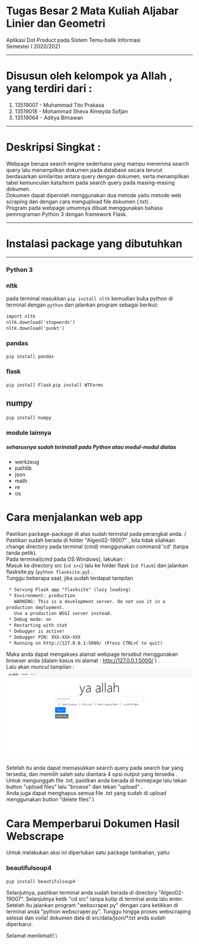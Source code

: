 # Tugas Besar 2 Mata Kuliah Aljabar Linier dan Geometri
Aplikasi Dot Product pada Sistem Temu-balik Informasi\
Semester I 2020/2021

---

# Disusun oleh kelompok ya Allah , yang terdiri dari :
1. 13519007 - Muhammad Tito Prakasa
2. 13519018 - Mohammad Sheva Almeyda Sofjan
3. 13519064 - Aditya Bimawan

---
# Deskripsi Singkat : 
Webpage berupa search engine sederhana yang mampu menerima search query lalu menampilkan dokumen pada database secara terurut berdasarkan similaritas antara query dengan dokumen, serta menampilkan tabel kemunculan kata/term pada search query pada masing-masing dokumen.\
Dokumen dapat diperoleh menggunakan dua metode yaitu metode web scraping dan dengan cara mengupload file dokumen (.txt) .\
Program pada webpage umumnya dibuat menggunakan bahasa pemrograman Python 3 dengan framework Flask. 

---
# Instalasi package yang dibutuhkan

---
### Python 3

### nltk
pada terminal masukkan `pip install nltk` kemudian buka python di terminal dengan `python` dan jalankan program sebagai berikut:

    import nltk
    nltk.download('stopwords')
    nltk.download('punkt')

### pandas
`pip install pandas`

### flask
`pip install Flask`
`pip install WTForms`

## numpy
`pip install numpy`

### module lainnya
##### seharusnya sudah terinstall pada Python atau modul-modul diatas
* werkzeug
* pathlib
* json
* math
* re
* os

# Cara menjalankan web app
Pastikan package-package di atas sudah terinstal pada perangkat anda. /
Pastikan sudah berada di folder "Algeo02-19007" , bila tidak silahkan change directory pada terminal (cmd) menggunakan command 'cd' (tanpa tanda petik).\
Pada terminal(cmd pada OS Windows), lakukan : \
Masuk ke directory src (`cd src`) lalu ke folder flask (`cd flask`) dan jalankan flasksite.py (`python flasksite.py`) .\
Tunggu beberapa saat, jika sudah terdapat tampilan
```
 * Serving Flask app "flasksite" (lazy loading)
 * Environment: production
   WARNING: This is a development server. Do not use it in a production deployment.
   Use a production WSGI server instead.
 * Debug mode: on
 * Restarting with stat
 * Debugger is active!
 * Debugger PIN: XXX-XXX-XXX
 * Running on http://127.0.0.1:5000/ (Press CTRL+C to quit)
```
Maka anda dapat mengakses alamat webpage tersebut menggunakan browser anda (dalam kasus ini alamat : http://127.0.0.1:5000/ ) .\
Lalu akan muncul tampilan :
![homepage](./ss/webpagebase.png)


Setelah itu anda dapat memasukkan search query pada search bar yang tersedia, dan memilih salah satu diantara 4 opsi output yang tersedia .\
Untuk mengunggah file .txt, pastikan anda berada di homepage lalu tekan button "upload files" lalu "browse" dan tekan "upload" .\
Anda juga dapat menghapus semua file .txt yang sudah di upload menggunakan button "delete files".\

# Cara Memperbarui Dokumen Hasil Webscrape
Untuk melakukan aksi ini diperlukan satu package tambahan, yaitu:

### beautifulsoup4
`pip install beautifulsoup4`

Selanjutnya, pastikan terminal anda sudah berada di directory "Algeo02-19007". Selanjutnya ketik "cd src" tanpa kutip di terminal anda
lalu enter. Setelah itu jalankan program "webscraper.py" dengan cara ketikkan di terminal anda "python webscraper.py". Tunggu hingga
proses webscraping selesai dan voila! dokumen data di src/data/json/*.txt anda sudah diperbarui.

Selamat menikmati!.\


